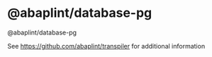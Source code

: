 # @abaplint/database-pg

@abaplint/database-pg

See https://github.com/abaplint/transpiler for additional information